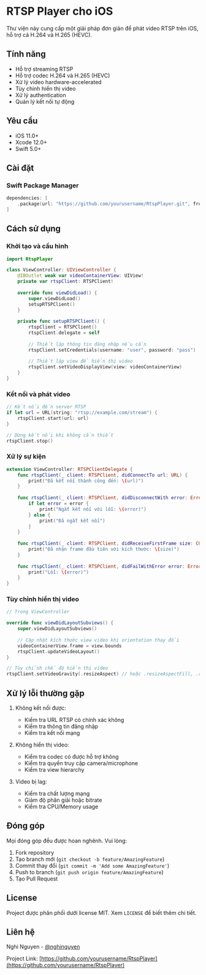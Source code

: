 # RTSP Player cho iOS

Thư viện này cung cấp một giải pháp đơn giản để phát video RTSP trên iOS, hỗ trợ cả H.264 và H.265 (HEVC).

## Tính năng

- Hỗ trợ streaming RTSP
- Hỗ trợ codec H.264 và H.265 (HEVC)
- Xử lý video hardware-accelerated
- Tùy chỉnh hiển thị video
- Xử lý authentication
- Quản lý kết nối tự động

## Yêu cầu

- iOS 11.0+
- Xcode 12.0+
- Swift 5.0+

## Cài đặt

### Swift Package Manager

```swift
dependencies: [
    .package(url: "https://github.com/yourusername/RtspPlayer.git", from: "1.0.0")
]
```

## Cách sử dụng

### Khởi tạo và cấu hình

```swift
import RtspPlayer

class ViewController: UIViewController {
    @IBOutlet weak var videoContainerView: UIView!
    private var rtspClient: RTSPClient!
    
    override func viewDidLoad() {
        super.viewDidLoad()
        setupRTSPClient()
    }
    
    private func setupRTSPClient() {
        rtspClient = RTSPClient()
        rtspClient.delegate = self
        
        // Thiết lập thông tin đăng nhập nếu cần
        rtspClient.setCredentials(username: "user", password: "pass")
        
        // Thiết lập view để hiển thị video
        rtspClient.setVideoDisplayView(view: videoContainerView)
    }
}
```

### Kết nối và phát video

```swift
// Kết nối đến server RTSP
if let url = URL(string: "rtsp://example.com/stream") {
    rtspClient.start(url: url)
}

// Dừng kết nối khi không cần thiết
rtspClient.stop()
```

### Xử lý sự kiện

```swift
extension ViewController: RTSPClientDelegate {
    func rtspClient(_ client: RTSPClient, didConnectTo url: URL) {
        print("Đã kết nối thành công đến: \(url)")
    }
    
    func rtspClient(_ client: RTSPClient, didDisconnectWith error: Error?) {
        if let error = error {
            print("Ngắt kết nối với lỗi: \(error)")
        } else {
            print("Đã ngắt kết nối")
        }
    }
    
    func rtspClient(_ client: RTSPClient, didReceiveFirstFrame size: CGSize) {
        print("Đã nhận frame đầu tiên với kích thước: \(size)")
    }
    
    func rtspClient(_ client: RTSPClient, didFailWithError error: Error) {
        print("Lỗi: \(error)")
    }
}
```

### Tùy chỉnh hiển thị video

```swift
// Trong ViewController

override func viewDidLayoutSubviews() {
    super.viewDidLayoutSubviews()
    
    // Cập nhật kích thước view video khi orientation thay đổi
    videoContainerView.frame = view.bounds
    rtspClient.updateVideoLayout()
}

// Tùy chỉnh chế độ hiển thị video
rtspClient.setVideoGravity(.resizeAspect) // hoặc .resizeAspectFill, .resize
```

## Xử lý lỗi thường gặp

1. Không kết nối được:
   - Kiểm tra URL RTSP có chính xác không
   - Kiểm tra thông tin đăng nhập
   - Kiểm tra kết nối mạng

2. Không hiển thị video:
   - Kiểm tra codec có được hỗ trợ không
   - Kiểm tra quyền truy cập camera/microphone
   - Kiểm tra view hierarchy

3. Video bị lag:
   - Kiểm tra chất lượng mạng
   - Giảm độ phân giải hoặc bitrate
   - Kiểm tra CPU/Memory usage

## Đóng góp

Mọi đóng góp đều được hoan nghênh. Vui lòng:

1. Fork repository
2. Tạo branch mới (`git checkout -b feature/AmazingFeature`)
3. Commit thay đổi (`git commit -m 'Add some AmazingFeature'`)
4. Push to branch (`git push origin feature/AmazingFeature`)
5. Tạo Pull Request

## License

Project được phân phối dưới license MIT. Xem `LICENSE` để biết thêm chi tiết.

## Liên hệ

Nghi Nguyen - [@nghinguyen](https://twitter.com/nghinguyen)

Project Link: [https://github.com/yourusername/RtspPlayer](https://github.com/yourusername/RtspPlayer)
